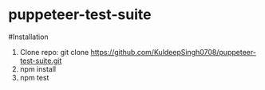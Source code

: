 # puppeteer-test-suite

#Installation
  1. Clone repo: git clone https://github.com/KuldeepSingh0708/puppeteer-test-suite.git
  2. npm install
  3. npm test 

